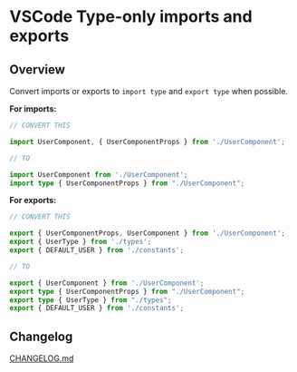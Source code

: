 # VSCode Type-only imports and exports

## Overview

Convert imports or exports to `import type` and `export type` when possible.

**For imports:**

```ts
// CONVERT THIS

import UserComponent, { UserComponentProps } from './UserComponent';

// TO

import UserComponent from './UserComponent';
import type { UserComponentProps } from "./UserComponent";
```

**For exports:**

```ts
// CONVERT THIS

export { UserComponentProps, UserComponent } from './UserComponent';
export { UserType } from './types';
export { DEFAULT_USER } from './constants';

// TO

export { UserComponent } from './UserComponent';
export type { UserComponentProps } from "./UserComponent";
export type { UserType } from "./types";
export { DEFAULT_USER } from './constants';
```

## Changelog

[CHANGELOG.md](https://github.com/mscolnick/vscode-type-only-imports/blob/master/CHANGELOG.md)

